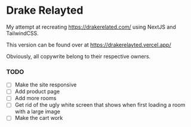 # Drake Relayted

My attempt at recreating https://drakerelated.com/ using NextJS and TailwindCSS.

This version can be found over at https://drakerelayted.vercel.app/

Obviously, all copywrite belong to their respective owners.

### TODO

- [ ] Make the site responsive
- [ ] Add product page
- [ ] Add more rooms
- [ ] Get rid of the ugly white screen that shows when first loading a room with a large image
- [ ] Make the cart work
